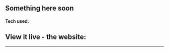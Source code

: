 ## Something here soon




#### Tech used: 


## View it live - the website:







-----------------

